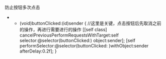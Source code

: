防止按钮多次点击

- - (void)buttonClicked:(id)sender
{
   //这里是关键，点击按钮后先取消之前的操作，再进行需要进行的操作
   [[self class] cancelPreviousPerformRequestsWithTarget:self selector:@selector(buttonClicked:) object:sender];
   [self performSelector:@selector(buttonClicked: )withObject:sender afterDelay:0.2f];
}